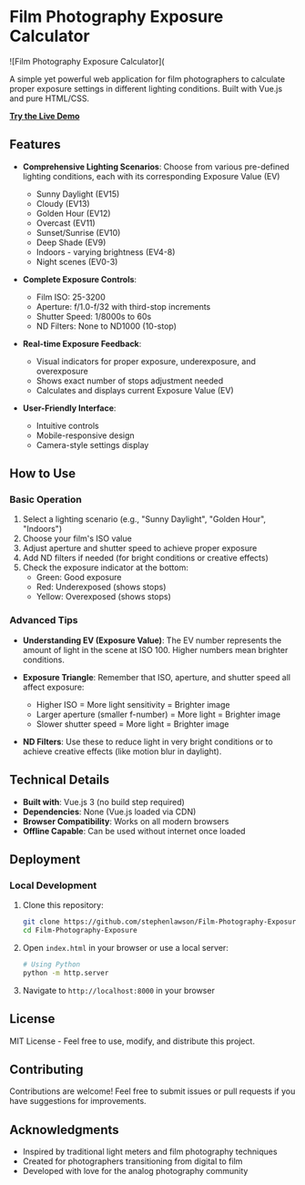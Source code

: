 # Film Photography Exposure Calculator

![Film Photography Exposure Calculator](

A simple yet powerful web application for film photographers to calculate proper exposure settings in different lighting conditions. Built with Vue.js and pure HTML/CSS.

**[Try the Live Demo](https://stephenlawson.github.io/Film-Photography-Exposure/)**

## Features

- **Comprehensive Lighting Scenarios**: Choose from various pre-defined lighting conditions, each with its corresponding Exposure Value (EV)
  - Sunny Daylight (EV15)
  - Cloudy (EV13)
  - Golden Hour (EV12)
  - Overcast (EV11)
  - Sunset/Sunrise (EV10)
  - Deep Shade (EV9)
  - Indoors - varying brightness (EV4-8)
  - Night scenes (EV0-3)

- **Complete Exposure Controls**:
  - Film ISO: 25-3200
  - Aperture: f/1.0-f/32 with third-stop increments
  - Shutter Speed: 1/8000s to 60s
  - ND Filters: None to ND1000 (10-stop)

- **Real-time Exposure Feedback**:
  - Visual indicators for proper exposure, underexposure, and overexposure
  - Shows exact number of stops adjustment needed
  - Calculates and displays current Exposure Value (EV)

- **User-Friendly Interface**:
  - Intuitive controls
  - Mobile-responsive design
  - Camera-style settings display

## How to Use

### Basic Operation

1. Select a lighting scenario (e.g., "Sunny Daylight", "Golden Hour", "Indoors")
2. Choose your film's ISO value
3. Adjust aperture and shutter speed to achieve proper exposure
4. Add ND filters if needed (for bright conditions or creative effects)
5. Check the exposure indicator at the bottom:
   - Green: Good exposure
   - Red: Underexposed (shows stops)
   - Yellow: Overexposed (shows stops)

### Advanced Tips

- **Understanding EV (Exposure Value)**: The EV number represents the amount of light in the scene at ISO 100. Higher numbers mean brighter conditions.

- **Exposure Triangle**: Remember that ISO, aperture, and shutter speed all affect exposure:
  - Higher ISO = More light sensitivity = Brighter image
  - Larger aperture (smaller f-number) = More light = Brighter image
  - Slower shutter speed = More light = Brighter image

- **ND Filters**: Use these to reduce light in very bright conditions or to achieve creative effects (like motion blur in daylight).

## Technical Details

- **Built with**: Vue.js 3 (no build step required)
- **Dependencies**: None (Vue.js loaded via CDN)
- **Browser Compatibility**: Works on all modern browsers
- **Offline Capable**: Can be used without internet once loaded

## Deployment

### Local Development

1. Clone this repository:
   ```bash
   git clone https://github.com/stephenlawson/Film-Photography-Exposure.git
   cd Film-Photography-Exposure
   ```

2. Open `index.html` in your browser or use a local server:
   ```bash
   # Using Python
   python -m http.server
   ```

3. Navigate to `http://localhost:8000` in your browser


## License

MIT License - Feel free to use, modify, and distribute this project.

## Contributing

Contributions are welcome! Feel free to submit issues or pull requests if you have suggestions for improvements.

## Acknowledgments

- Inspired by traditional light meters and film photography techniques
- Created for photographers transitioning from digital to film
- Developed with love for the analog photography community
